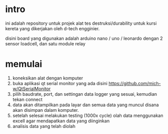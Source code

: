 # intro

ini adalah repository untuk projek alat tes destruksi/durability untuk kursi kereta yang dikerjakan oleh d-tech engginier.

disini board yang digunakan adalah arduino nano / uno / leonardo dengan 2 sensor loadcell, dan satu module relay

# memulai

1. koneksikan alat dengan komputer
2. buka aplikasi qt serial monitor yang ada disini https://github.com/mich-w/QtSerialMonitor 
3. pilih baudrate, port, dan settingan data logger yang sesuai, kemudian tekan connect
4. data akan ditampilkan pada layar dan semua data yang muncul disana akan disimpan dalam komputer.
5. setelah selesai melakukan testing (1000x cycle) olah data menggunakan excell agar mendapatkan data yang diinginkan
6. analisis data yang telah diolah 